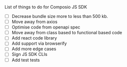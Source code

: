 List of things to do for Composio JS SDK
- [ ] Decrease bundle size more to less than 500 kb.
- [ ] Move away from axios
- [ ] Optimise code from openapi spec
- [ ] Move away from class based to functional based code
- [ ] Add react code library
- [ ] Add support via browserify
- [ ] Add more edge cases
- [ ] Sign JS SDK CLIs
- [ ] Add test tests